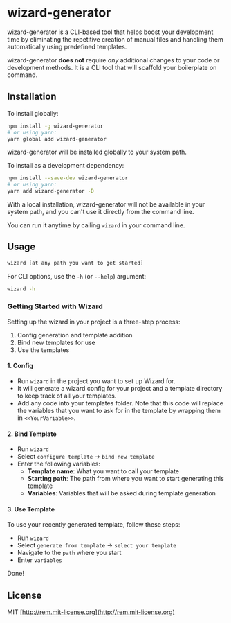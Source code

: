 # wizard-generator

wizard-generator is a CLI-based tool that helps boost your development time by eliminating the repetitive creation of manual files and handling them automatically using predefined templates.

wizard-generator **does not** require _any_ additional changes to your code or development methods. It is a CLI tool that will scaffold your boilerplate on command.

## Installation

To install globally:

```bash
npm install -g wizard-generator
# or using yarn:
yarn global add wizard-generator
```

wizard-generator will be installed globally to your system path.

To install as a development dependency:

```bash
npm install --save-dev wizard-generator
# or using yarn:
yarn add wizard-generator -D
```

With a local installation, wizard-generator will not be available in your system path, and you can't use it directly from the command line.

You can run it anytime by calling `wizard` in your command line.

## Usage

```bash
wizard [at any path you want to get started]
```

For CLI options, use the `-h` (or `--help`) argument:

```bash
wizard -h
```

### Getting Started with Wizard

Setting up the wizard in your project is a three-step process:

1. Config generation and template addition
2. Bind new templates for use
3. Use the templates

#### 1. Config

-   Run `wizard` in the project you want to set up Wizard for.
-   It will generate a wizard config for your project and a template directory to keep track of all your templates.
-   Add any code into your templates folder. Note that this code will replace the variables that you want to ask for in the template by wrapping them in `<<YourVariable>>`.

#### 2. Bind Template

-   Run `wizard`
-   Select `configure template` -> `bind new template`
-   Enter the following variables:
    -   **Template name**: What you want to call your template
    -   **Starting path**: The path from where you want to start generating this template
    -   **Variables**: Variables that will be asked during template generation

#### 3. Use Template

To use your recently generated template, follow these steps:

-   Run `wizard`
-   Select `generate from template` -> `select your template`
-   Navigate to the `path` where you start
-   Enter `variables`

Done!

## License

MIT [http://rem.mit-license.org](http://rem.mit-license.org)
